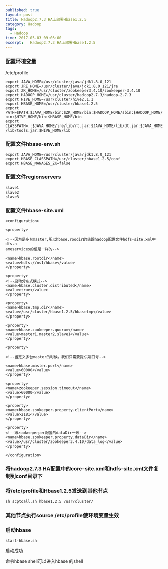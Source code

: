 ```yaml
---
published: true
layout: post
title: Hadoop2.7.3 HA上部署Hbase1.2.5
category: Hadoop
tags: 
  - Hadoop
time: 2017.05.03 09:03:00
excerpt:   Hadoop2.7.3 HA上部署Hbase1.2.5
---
```




### 配置环境变量
/etc/profile
```
export JAVA_HOME=/usr/cluster/java/jdk1.8.0_121
export JRE_HOME=/usr/cluster/java/jdk1.8.0_121/jre
export ZK_HOME=/usr/cluster/zookeeper3.4.10/zookeeper-3.4.10
export HADOOP_HOME=/usr/cluster/hadoop2.7.3/hadoop-2.7.3
export HIVE_HOME=/usr/cluster/hive2.1.1
export HBASE_HOME=/usr/cluster/hbase1.2.5
export PATH=$PATH:$JAVA_HOME/bin:$ZK_HOME/bin:$HADOOP_HOME/sbin:$HADOOP_HOME/
bin:$HIVE_HOME/bin:$HBASE_HOME/bin
export CLASSPATH=.:$JAVA_HOME/jre/lib/rt.jar:$JAVA_HOME/lib/dt.jar:$JAVA_HOME
/lib/tools.jar:$HIVE_HOME/lib

```

### 配置文件hbase-env.sh

```
export JAVA_HOME=/usr/cluster/java/jdk1.8.0_121
export HBASE_CLASSPATH=/usr/cluster/hbase1.2.5/conf
export HBASE_MANAGES_ZK=false
```

### 配置文件regionservers

```
slave1
slave2
slave3
```

### 配置文件hbase-site.xml

```
<configuration>

<property>

<!--因为是多台master,所以hbase.roodir的值跟hadoop配置文件hdfs-site.xml中dfs.n
ameservices的值是一样的-->

<name>hbase.rootdir</name>
<value>hdfs://ns1/hbase</value>
</property>

<property>
<!--启动分布式模式--> 
<name>hbase.cluster.distributed</name>
<value>true</value>
</property>

<property>
<name>hbase.tmp.dir</name>
<value>/usr/cluster/hbase1.2.5/hbasetmp</value> 
</property>

<property>
<name>hbase.zookeeper.quorum</name>
<value>master1,master2,slave1</value> 
</property>

<property>

<!--当定义多台master的时候，我们只需要提供端口号-->

<name>hbase.master.port</name>
<value>60000</value>
</property>

<property>
<name>zookeeper.session.timeout</name>
<value>60000</value>
</property>

<property>
<name>hbase.zookeeper.property.clientPort</name>
<value>2181</value>
</property>

<property>
<!--跟zookeeperper配置的dataDir一致-->
<name>hbase.zookeeper.property.dataDir</name>
<value>/usr/cluster/zookeeper3.4.10/data_log</value> 
</property>

</configuration>

```
###  将hadoop2.7.3 HA配置中的core-site.xml和hdfs-site.xml文件复制到conf目录下

###  将/etc/profile和Hbase1.2.5发送到其他节点

```
sh scptoall.sh hbase1.2.5 /usr/cluster/

```

### 其他节点执行source /etc/profile使环境变量生效

### 启动hbase

```
start-hbase.sh
```
启动成功

命令hbase shell可以进入hbase 的shell